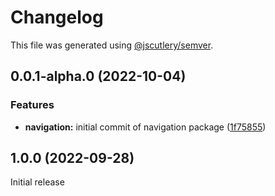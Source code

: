 # Changelog

This file was generated using [@jscutlery/semver](https://github.com/jscutlery/semver).

## 0.0.1-alpha.0 (2022-10-04)


### Features

* **navigation:** initial commit of navigation package ([1f75855](https://github.com/Availity/availity-react/commit/1f75855a9c12c9ed9da7d5121a8d3f61d293f83d))



## 1.0.0 (2022-09-28)

Initial release
